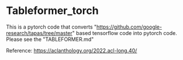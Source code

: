 # Tableformer_torch

This is a pytorch code that converts "https://github.com/google-research/tapas/tree/master" based tensorflow code into pytorch code.
Please see the "TABLEFORMER.md"

Reference: https://aclanthology.org/2022.acl-long.40/
